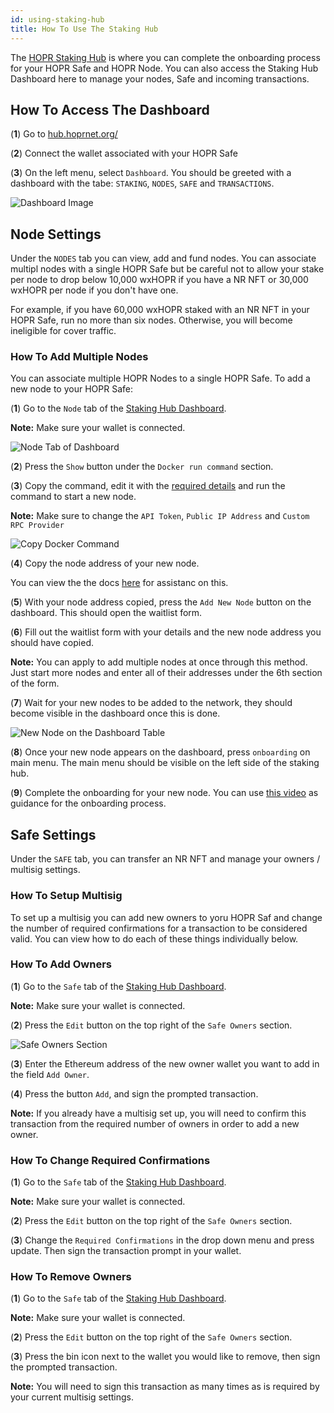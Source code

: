 ```yaml
---
id: using-staking-hub
title: How To Use The Staking Hub
---
```


The [HOPR Staking Hub](https://hub.hoprnet.org/) is where you can complete the onboarding process for your HOPR Safe and HOPR Node. You can also access the Staking Hub Dashboard here to manage your nodes, Safe and incoming transactions.

## How To Access The Dashboard

(**1**) Go to [hub.hoprnet.org/](https://hub.hoprnet.org/)

(**2**) Connect the wallet associated with your HOPR Safe

(**3**) On the left menu, select `Dashboard`. You should be greeted with a dashboard with the tabe: `STAKING`, `NODES`, `SAFE` and `TRANSACTIONS`.

![Dashboard Image](/img/node/Dashboard-image.png)

## Node Settings

Under the `NODES` tab you can view, add and fund nodes. You can associate multipl nodes with a single HOPR Safe but be careful not to allow your stake per node to drop below 10,000 wxHOPR if you have a NR NFT or 30,000 wxHOPR per node if you don't have one. 

For example, if you have 60,000 wxHOPR staked with an NR NFT in your HOPR Safe, run no more than six nodes. Otherwise, you will become ineligible for cover traffic.

### How To Add Multiple Nodes

You can associate multiple HOPR Nodes to a single HOPR Safe. To add a new node to your HOPR Safe:

(**1**) Go to the `Node` tab of the [Staking Hub Dashboard](https://hub.hoprnet.org/staking/dashboard#node).

**Note:** Make sure your wallet is connected.

![Node Tab of Dashboard](/img/node/nodes-tab-of-dashboard.png)

(**2**) Press the `Show` button under the `Docker run command` section.

(**3**) Copy the command, edit it with the [required details](./using-docker.md#2-configure-command) and run the command to start a new node. 

**Note:** Make sure to change the `API Token`, `Public IP Address` and `Custom RPC Provider`

![Copy Docker Command](/img/node/copy-docker-command.png)

(**4**) Copy the node address of your new node.

You can view the the docs [here](./using-docker.md#2-configure-command) for assistanc on this.

(**5**) With your node address copied, press the `Add New Node` button on the dashboard. This should open the waitlist form.

(**6**) Fill out the waitlist form with your details and the new node address you should have copied.

**Note:** You can apply to add multiple nodes at once through this method. Just start more nodes and enter all of their addresses under the 6th section of the form.

(**7**) Wait for your new nodes to be added to the network, they should become visible in the dashboard once this is done.

![New Node on the Dashboard Table](/img/node/new-node-on-dashboard-table.png)

(**8**) Once your new node appears on the dashboard, press `onboarding` on main menu. The main menu should be visible on the left side of the staking hub.

(**9**) Complete the onboarding for your new node. You can use [this video](https://youtu.be/tcs3VzEW7dM?t=714) as guidance for the onboarding process.

## Safe Settings

Under the `SAFE` tab, you can transfer an NR NFT and manage your owners / multisig settings.

### How To Setup Multisig

To set up a multisig you can add new owners to yoru HOPR Saf and change the number of required confirmations for a transaction to be considered valid. You can view how to do each of these things individually below.

### How To Add Owners

(**1**) Go to the `Safe` tab of the [Staking Hub Dashboard](https://hub.hoprnet.org/staking/dashboard#safe).

**Note:** Make sure your wallet is connected.

(**2**) Press the `Edit` button on the top right of the `Safe Owners` section.

![Safe Owners Section](/img/node/Safe-owners-section.png)

(**3**) Enter the Ethereum address of the new owner wallet you want to add in the field `Add Owner`.

(**4**) Press the button `Add`, and sign the prompted transaction.

**Note:** If you already have a multisig set up, you will need to confirm this transaction from the required number of owners in order to add a new owner.

### How To Change Required Confirmations

(**1**) Go to the `Safe` tab of the [Staking Hub Dashboard](https://hub.hoprnet.org/staking/dashboard#safe).

**Note:** Make sure your wallet is connected.

(**2**) Press the `Edit` button on the top right of the `Safe Owners` section.

(**3**) Change the `Required Confirmations` in the drop down menu and press update. Then sign the transaction prompt in your wallet.

### How To Remove Owners

(**1**) Go to the `Safe` tab of the [Staking Hub Dashboard](https://hub.hoprnet.org/staking/dashboard#safe).

**Note:** Make sure your wallet is connected.

(**2**) Press the `Edit` button on the top right of the `Safe Owners` section.

(**3**) Press the bin icon next to the wallet you would like to remove, then sign the prompted transaction.

**Note:** You will need to sign this transaction as many times as is required by your current multisig settings.